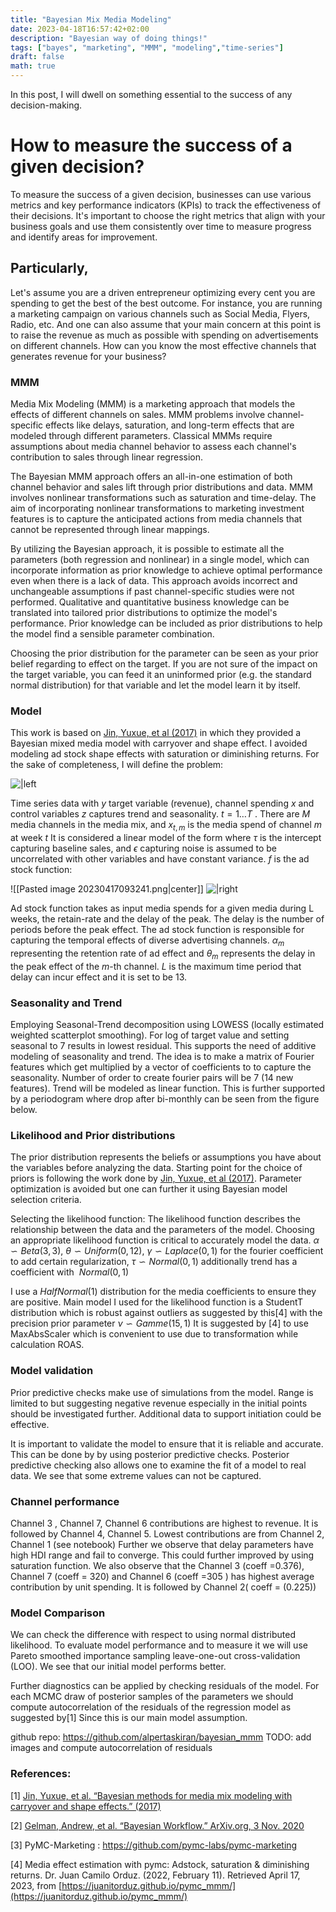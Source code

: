 ```yaml
---
title: "Bayesian Mix Media Modeling"
date: 2023-04-18T16:57:42+02:00
description: "Bayesian way of doing things!"
tags: ["bayes", "marketing", "MMM", "modeling","time-series"]
draft: false
math: true
---
```


In this post, I will dwell on something essential to the success of any decision-making. 

# How to measure the success of a given decision? 

To measure the success of a given decision, businesses can use various metrics and key performance indicators (KPIs) to track the effectiveness of their decisions. It's important to choose the right metrics that align with your business goals and use them consistently over time to measure progress and identify areas for improvement.

## Particularly,

Let's assume you are a driven entrepreneur optimizing every cent you are spending to get the best of the best outcome. For instance, you are running a marketing campaign on various channels such as Social Media, Flyers, Radio, etc. And one can also assume that your main concern at this point is to raise the revenue as much as possible with spending on advertisements on different channels. How can you know the most effective channels that generates revenue for your business?

### MMM

Media Mix Modeling (MMM) is a marketing approach that models the effects of different channels on sales. MMM problems involve channel-specific effects like delays, saturation, and long-term effects that are modeled through different parameters. Classical MMMs require assumptions about media channel behavior to assess each channel's contribution to sales through linear regression. 

The Bayesian MMM approach offers an all-in-one estimation of both channel behavior and sales lift through prior distributions and data. MMM involves nonlinear transformations such as saturation and time-delay. The aim of incorporating nonlinear transformations to marketing investment features is to capture the anticipated actions from media channels that cannot be represented through linear mappings.

By utilizing the Bayesian approach, it is possible to estimate all the parameters (both regression and nonlinear) in a single model, which can incorporate information as prior knowledge to achieve optimal performance even when there is a lack of data. This approach avoids incorrect and unchangeable assumptions if past channel-specific studies were not performed. Qualitative and quantitative business knowledge can be translated into tailored prior distributions to optimize the model's performance. Prior knowledge can be included as prior distributions to help the model find a sensible parameter combination.

Choosing the prior distribution for the parameter can be seen as your prior belief regarding to effect on the target. If you are not sure of the impact on the target variable, you can feed it an uninformed prior (e.g. the standard normal distribution) for that variable and let the model learn it by itself.


### Model

This work is based on [Jin, Yuxue, et al (2017)](https://research.google/pubs/pub46001/) in which they provided a Bayesian mixed media model with carryover and shape effect. I avoided modeling ad stock shape effects with saturation or diminishing returns. For the sake of completeness, I will define the problem:

![|left](https://lh3.googleusercontent.com/rV1UvxY5yob9VpoPAKjuuqJzxpGinvIPoWTuRpiehwmX__b35S-sDXzO9h1US8Md4vXJaSTDcjmeJAWcWXzkYEHB0aAzNuSSTdylE-jjzmqtBbVL2qGwmZfYsC3uCy1VHF8Pw3aWNZhiLCh-7t9yTFo)

Time series data with $y$ target variable (revenue), channel spending $x$ and control variables $z$ captures trend and seasonality. $t = 1 \dots T$ . There are $M$ media channels in the media mix, and $x_{t,m}$ is the media spend of channel $m$ at week $t$ It is considered a linear model of the form where $\tau$ is the intercept capturing baseline sales, and $\epsilon$ capturing noise is assumed to be uncorrelated with other variables and have constant variance. $f$ is the ad stock function:

![[Pasted image 20230417093241.png|center]]
![|right](https://lh5.googleusercontent.com/TRlVRfwJuE7c5W27-EV_kTFXtSgMUSeo2DNs5NeUOjw1mALIsaC1DB9mGrcyiV7vPssDj-vyAAvJ1NMWlt74e6HkHSAzLXKa1jRLGnqYa9_dQhB_ZeDLo4i4RtFf6n7fiaDq6V9pWH3BDJZYVVFcMv8)

Ad stock function takes as input media spends for a given media during  L weeks, the retain-rate and the delay of the peak. The delay is the number of periods before the peak effect. The ad stock function is responsible for capturing the temporal effects of diverse advertising channels. $\alpha_{m}$ representing the retention rate of ad effect  and $\theta_{m}$ represents the delay in the peak effect of the $m$-th channel. $L$ is the maximum time period that delay can incur effect and it is set to be 13.  

### Seasonality and Trend
 
Employing Seasonal-Trend decomposition using LOWESS (locally estimated weighted scatterplot smoothing). For log of target value and setting seasonal to 7 results in lowest residual. This supports the need of additive modeling of seasonality and trend. The idea is to make a matrix of Fourier features which get multiplied by a vector of coefficients to to capture the seasonality. Number of order to create fourier pairs will be 7 (14 new features). Trend will be modeled as linear function.
This is further supported by a periodogram where drop after bi-monthly can be seen from the figure below.

### Likelihood and Prior distributions 

The prior distribution represents the beliefs or assumptions you have about the variables before analyzing the data. Starting point for the choice of priors is following the work done by [Jin, Yuxue, et al (2017)](https://research.google/pubs/pub46001/). Parameter optimization is avoided but one can further it using Bayesian model selection criteria.

Selecting the likelihood function: The likelihood function describes the relationship between the data and the parameters of the model. Choosing an appropriate likelihood function is critical to accurately model the data. $\alpha \backsim Beta(3,3)$, $\theta \backsim Uniform(0,12)$, $\gamma \backsim Laplace(0,1)$ for the fourier coefficient to add certain regularization, $\tau \backsim Normal(0,1)$ additionally trend has a coefficient with $~Normal(0,1)$  

I use a $HalfNormal(1)$ distribution for the media coefficients to ensure they are positive. Main model I used for the likelihood function is a StudentT distribution which is  robust against outliers as suggested by this[4] with the precision prior parameter $\nu \backsim Gamme(15,1)$ It is suggested by [4] to use MaxAbsScaler which is convenient to use due to transformation while calculation ROAS.

### Model validation

Prior predictive checks make use of simulations from the model. Range is limited to but suggesting negative revenue especially in the initial points should be investigated further. Additional data to support initiation could be effective.

It is important to validate the model to ensure that it is reliable and accurate. This can be done by by using posterior predictive checks. Posterior predictive checking also allows one to examine the fit of a model to real data. We see that some extreme values can not be captured. 

### Channel performance

Channel 3 , Channel 7, Channel 6 contributions are highest to revenue. It is followed by Channel 4, Channel 5. Lowest contributions are from Channel 2, Channel 1 (see notebook) Further we observe that delay parameters have high HDI range and fail to converge. This could further improved by using saturation function. We also observe that the Channel 3 (coeff =0.376), Channel 7 (coeff = 320) and Channel 6 (coeff =305 ) has highest average contribution by unit spending. It is followed by Channel 2( coeff = (0.225))

### Model Comparison

We can check the difference with respect to using normal distributed likelihood. To evaluate model performance and to measure it we will use Pareto smoothed importance sampling leave-one-out cross-validation (LOO).  We see that our initial model performs better. 

Further diagnostics can be applied by checking residuals of the model. For each MCMC draw of posterior samples of the parameters we should compute autocorrelation of the residuals of the regression model as suggested by[1] Since this is our main model assumption.

github repo: https://github.com/alpertaskiran/bayesian_mmm
TODO: add images and compute autocorrelation of residuals

### References:

[1] [Jin, Yuxue, et al. “Bayesian methods for media mix modeling with carryover and shape effects.” (2017)](https://research.google/pubs/pub46001/)

[2] [Gelman, Andrew, et al. “Bayesian Workflow.” ArXiv.org, 3 Nov. 2020](https://arxiv.org/abs/2011.01808)

[3] PyMC-Marketing : https://github.com/pymc-labs/pymc-marketing

[4] Media effect estimation with pymc: Adstock, saturation & diminishing returns. Dr. Juan Camilo Orduz. (2022, February 11). Retrieved April 17, 2023, from [https://juanitorduz.github.io/pymc_mmm/](https://juanitorduz.github.io/pymc_mmm/)